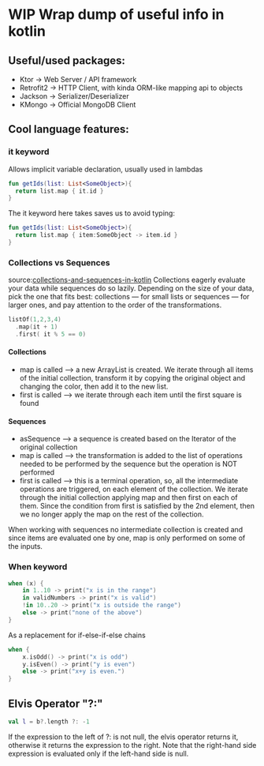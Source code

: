 # WIP Wrap dump of useful info in kotlin

## Useful/used packages:
 - Ktor -> Web Server / API framework
 - Retrofit2 -> HTTP Client, with kinda ORM-like mapping api to objects
 - Jackson -> Serializer/Deserializer
 - KMongo -> Official MongoDB Client

## Cool language features:

### it keyword
Allows implicit variable declaration, usually used in lambdas
```kotlin
fun getIds(list: List<SomeObject>){
  return list.map { it.id }
}
```
The it keyword here takes saves us to avoid typing:
```kotlin
fun getIds(list: List<SomeObject>){
  return list.map { item:SomeObject -> item.id }
}
```
### Collections vs Sequences
source:[collections-and-sequences-in-kotlin](https://medium.com/androiddevelopers/collections-and-sequences-in-kotlin-55db18283aca)
Collections eagerly evaluate your data while sequences do so lazily. Depending on the size of your data, pick the one that fits best: collections — for small lists or sequences — for larger ones, and pay attention to the order of the transformations.

```kotlin
listOf(1,2,3,4)
  .map(it + 1)
  .first( it % 5 == 0)
```

#### Collections
 - map is called —> a new ArrayList is created. We iterate through all items of the initial collection, transform it by copying the original object and changing the color, then add it to the new list.
 - first is called —> we iterate through each item until the first square is found
#### Sequences
 - asSequence —> a sequence is created based on the Iterator of the original collection
 - map is called —> the transformation is added to the list of operations needed to be performed by the sequence but the operation is NOT performed
 - first is called —> this is a terminal operation, so, all the intermediate operations are triggered, on each element of the collection. We iterate through the initial collection applying map and then first on each of them. Since the condition from first is satisfied by the 2nd element, then we no longer apply the map on the rest of the collection.

When working with sequences no intermediate collection is created and since items are evaluated one by one, map is only performed on some of the inputs.

### When keyword

```kotlin
when (x) {
    in 1..10 -> print("x is in the range")
    in validNumbers -> print("x is valid")
    !in 10..20 -> print("x is outside the range")
    else -> print("none of the above")
}
```
As a replacement for if-else-if-else chains
```kotlin
when {
    x.isOdd() -> print("x is odd")
    y.isEven() -> print("y is even")
    else -> print("x+y is even.")
}
```

## Elvis Operator "?:"

```kotlin
val l = b?.length ?: -1
```

If the expression to the left of ?: is not null, the elvis operator returns it, otherwise it returns the expression to the right. Note that the right-hand side expression is evaluated only if the left-hand side is null.

